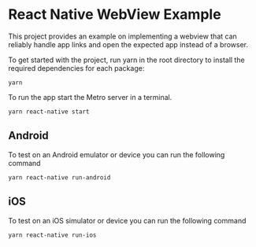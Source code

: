 # React Native WebView Example
This project provides an example on implementing a webview that can reliably handle app links and open the expected app instead of a browser.

To get started with the project, run yarn in the root directory to install the required dependencies for each package:

```
yarn
```

To run the app start the Metro server in a terminal.

```
yarn react-native start
```

## Android
To test on an Android emulator or device you can run the following command

```
yarn react-native run-android
```

## iOS
To test on an iOS simulator or device you can run the following command

```
yarn react-native run-ios
```